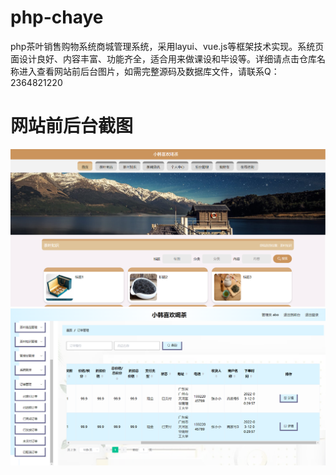 # php-chaye
php茶叶销售购物系统商城管理系统，采用layui、vue.js等框架技术实现。系统页面设计良好、内容丰富、功能齐全，适合用来做课设和毕设等。详细请点击仓库名称进入查看网站前后台图片，如需完整源码及数据库文件，请联系Q：2364821220
# 网站前后台截图
![image](https://github.com/hzl0898/php-chaye/blob/main/前台首页.png)
![image](https://github.com/hzl0898/php-chaye/blob/main/管理员后台订单管理.png)
